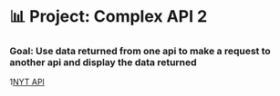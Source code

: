 # 📊 Project: Complex API 2

### Goal: Use data returned from one api to make a request to another api and display the data returned

1[NYT API](images/read.png)

